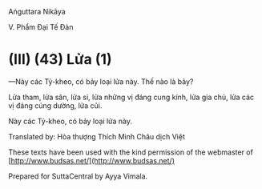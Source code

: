 Aṅguttara Nikāya

V. Phẩm Ðại Tế Ðàn

# (III) (43) Lửa (1)

—Này các Tỷ-kheo, có bảy loại lửa này. Thế nào là bảy?

Lửa tham, lửa sân, lửa si, lửa những vị đáng cung kính, lửa gia chủ, lửa các vị đáng cúng dường, lửa củi.

Này các Tỷ-kheo, có bảy loại lửa này.

Translated by: Hòa thượng Thích Minh Châu dịch Việt

These texts have been used with the kind permission of the webmaster of [http://www.budsas.net/](http://www.budsas.net/)

Prepared for SuttaCentral by Ayya Vimala.